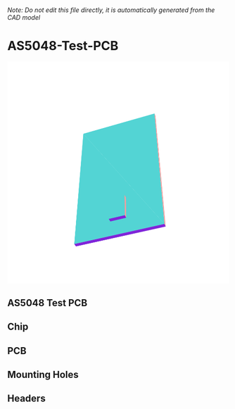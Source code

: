 ###### Note: Do not edit this file directly, it is automatically generated from the CAD model

# AS5048-Test-PCB

![](/project.svg)

## AS5048 Test PCB


## Chip


## PCB


## Mounting Holes


## Headers


